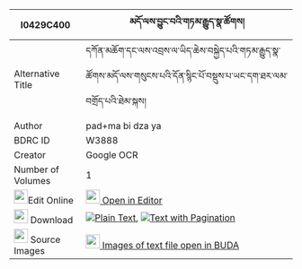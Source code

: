 |I0429C400|མདོ་ལས་བྱུང་བའི་གཏམ་རྒྱུད་སྣ་ཚོགས། 
| --- | --- 
|Alternative Title |དཀོན་མཆོག་དང་ལས་འབྲས་ལ་ཡིད་ཆེས་བསྐྱེད་པའི་གཏམ་རྒྱུད་སྣ་ཚོགས་མདོ་ལས་གསུངས་པའི་དོན་སྙིང་པོ་བསྡུས་པ་ཡང་དག་ཐར་ལམ་བགྲོད་པའི་ཐེམ་སྐས།
|Author| pad+ma bi dza ya
|BDRC ID | W3888
|Creator | Google OCR
|Number of Volumes| 1
|<img width="25" src="https://img.icons8.com/color/25/000000/edit-property.png">Edit Online| [<img width="25" src="https://avatars.githubusercontent.com/u/45091458?s=200&v=4"> Open in Editor](http://editor.openpecha.org/I0429C400)
|<img width="25" src="https://img.icons8.com/fluent/48/000000/download-2.png"/>  Download | [![](https://img.icons8.com/color/20/000000/txt.png)Plain Text](https://github.com/Openpecha/I0429C400/releases/download/v1/do_la_sa_jungwa_i_tamgyu_natso_plain_I0429C400.zip), [![](https://img.icons8.com/color/20/000000/txt.png)Text with Pagination](https://github.com/Openpecha/I0429C400/releases/download/v1/do_la_sa_jungwa_i_tamgyu_natso_pages_I0429C400.zip)
|<img width="25" src="https://img.icons8.com/plasticine/100/000000/pictures-folder.png"/>  Source Images | [<img width="25" src="https://library.bdrc.io/icons/BUDA-small.svg"> Images of text file open in BUDA](https://library.bdrc.io/show/bdr:W3888)